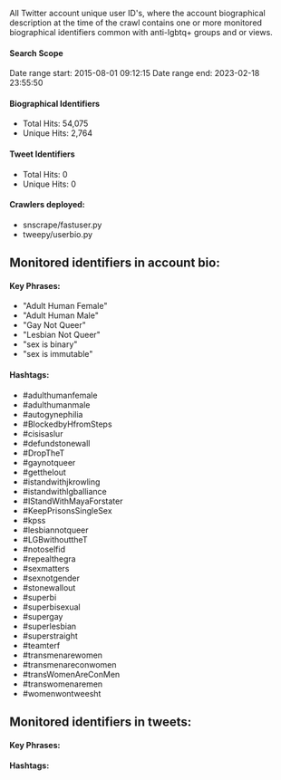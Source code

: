 All Twitter account unique user ID's, where the account biographical description at the time of the crawl 
contains one or more monitored biographical identifiers common with anti-lgbtq+ groups and or views.

#### Search Scope
Date range start: 2015-08-01 09:12:15
Date range end: 2023-02-18 23:55:50

#### Biographical Identifiers
* Total Hits: 54,075
* Unique Hits: 2,764

#### Tweet Identifiers
* Total Hits: 0
* Unique Hits: 0

#### Crawlers deployed: 
* snscrape/fastuser.py 
* tweepy/userbio.py

## Monitored identifiers in account bio:

#### Key Phrases:

* "Adult Human Female"
* "Adult Human Male"
* "Gay Not Queer"
* "Lesbian Not Queer"
* "sex is binary"
* "sex is immutable"

#### Hashtags:

* #adulthumanfemale
* #adulthumanmale
* #autogynephilia
* #BlockedbyHfromSteps
* #cisisaslur
* #defundstonewall
* #DropTheT
* #gaynotqueer
* #getthelout
* #istandwithjkrowling
* #istandwithlgballiance
* #IStandWithMayaForstater
* #KeepPrisonsSingleSex
* #kpss
* #lesbiannotqueer 
* #LGBwithouttheT
* #notoselfid
* #repealthegra
* #sexmatters
* #sexnotgender
* #stonewallout
* #superbi
* #superbisexual
* #supergay
* #superlesbian
* #superstraight
* #teamterf
* #transmenarewomen
* #transmenareconwomen
* #transWomenAreConMen
* #transwomenaremen
* #womenwontweesht

## Monitored identifiers in tweets:

#### Key Phrases:

#### Hashtags:
